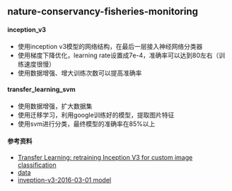 ## nature-conservancy-fisheries-monitoring

#### inception_v3
- 使用inception v3模型的网络结构，在最后一层接入神经网络分类器
- 使用梯度下降优化，learning rate设置成7e-4，准确率可以达到80左右（训练速度很慢）
- 使用数据增强、增大训练次数可以提高准确率


#### transfer_learning_svm
- 使用数据增强，扩大数据集
- 使用迁移学习，利用google训练好的模型，提取图片特征
- 使用svm进行分类，最终模型的准确率在85%以上


#### 参考资料
- [Transfer Learning: retraining Inception V3 for custom image classification](https://becominghuman.ai/transfer-learning-retraining-inception-v3-for-custom-image-classification-2820f653c557)
- [data](https://www.kaggle.com/c/the-nature-conservancy-fisheries-monitoring/data)
- [inveption-v3-2016-03-01 model](http://download.tensorflow.org/models/image/imagenet/inception-v3-2016-03-01.tar.gz)
